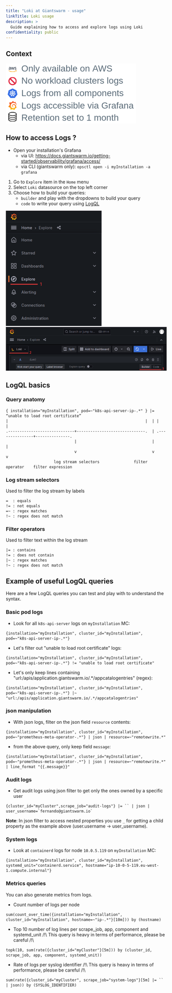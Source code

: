 ```yaml
---
title: "Loki at Giantswarm - usage"
linkTitle: Loki usage
description: >
  Guide explaining how to access and explore logs using Loki
confidentiality: public
---
```


## Context

<img src="images/loki-context.png" alt="loki available on AWS, no WC logs, all components, access via Grafana, 1 month retention" >

## How to access Logs ?

* Open your installation's Grafana
  * via UI: https://docs.giantswarm.io/getting-started/observability/grafana/access/
  * via CLI (giantswarm only): `opsctl open -i myInstallation -a grafana`

1. Go to `Explore` item in the `Home` menu
2. Select `Loki` datasource on the top left corner
3. Choose how to build your queries:
   * `builder` and play with the dropdowns to build your query
   * `code` to write your query using [LogQL](https://grafana.com/docs/loki/latest/logql/)

<img src="images/lokidoc-explore.png" width="300" >
<img src="images/lokidoc-datasource-query.png" width="600" >

## LogQL basics

### Query anatomy

```goat
{ installation="myInstallation", pod=~"k8s-api-server-ip-.*" } |= “unable to load root certificate”
|                                                            |  | |                               |
.-----------------------------+------------------------------.  | .---------------+---------------.
                              |                                 |                 |
                              v                                 v                 v
                     log stream selectors               filter operator    filter expression
```

### Log stream selectors

Used to filter the log stream by labels

```
=  : equals
!= : not equals
=~ : regex matches
!~ : regex does not match
```

### Filter operators

Used to filter text within the log stream

```
|= : contains
!= : does not contain
|~ : regex matches
!~ : regex does not match
```


## Example of useful LogQL queries

Here are a few LogQL queries you can test and play with to understand the syntax.

### Basic pod logs

* Look for all `k8s-api-server` logs on `myInstallation` MC:
```
{installation="myInstallation", cluster_id="myInstallation", pod=~"k8s-api-server-ip-.*"}
```

* Let's filter out "unable to load root certificate" logs:
```
{installation="myInstallation", cluster_id="myInstallation", pod=~"k8s-api-server-ip-.*"} != "unable to load root certificate"
```

* Let's only keep lines containing "url:/apis/application.giantswarm.io/.*/appcatalogentries" (regex):
```
{installation="myInstallation", cluster_id="myInstallation", pod=~"k8s-api-server-ip-.*"} |~ "url:/apis/application.giantswarm.io/.*/appcatalogentries"
```

### json manipulation

* With json logs, filter on the json field `resource` contents:
```
{installation="myInstallation", cluster_id="myInstallation", pod=~"prometheus-meta-operator-.*"} | json | resource=~"remotewrite.*"
```

* from the above query, only keep field `message`:
```
{installation="myInstallation", cluster_id="myInstallation", pod=~"prometheus-meta-operator-.*"} | json | resource=~"remotewrite.*" | line_format "{{.message}}"
```
### Audit logs

* Get audit logs using json filter to get only the ones owned by a specific user

```
{cluster_id="myCluster",scrape_job="audit-logs"} |= `` | json | user_username=`fernando@giantswarm.io`
```

__Note__: In json filter to access nested properties you use `_` for getting a child property as the example above (user.username -> user_username).

### System logs

* Look at `containerd` logs for node `10.0.5.119` on `myInstallation` MC:
```
{installation="myInstallation", cluster_id="myInstallation", systemd_unit="containerd.service", hostname="ip-10-0-5-119.eu-west-1.compute.internal"}
```

### Metrics queries

You can also generate metrics from logs.

* Count number of logs per node
```
sum(count_over_time({installation="myInstallation", cluster_id="myInstallation", hostname=~"ip-.*"}[10m])) by (hostname)
```

* Top 10 number of log lines per scrape_job, app, component and systemd_unit
/!\ This query is heavy in terms of performance, please be careful /!\
```
topk(10, sum(rate({cluster_id="myCluster"}[5m])) by (cluster_id, scrape_job, app, component, systemd_unit))
```

* Rate of logs per syslog identifier
/!\ This query is heavy in terms of performance, please be careful /!\
```
sum(rate({cluster_id="myCluster", scrape_job="system-logs"}[5m] |= `` | json)) by (SYSLOG_IDENTIFIER)
```
